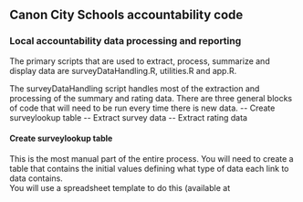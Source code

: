 ## Canon City Schools accountability code
### Local accountability data processing and reporting

The primary scripts that are used to extract, process, summarize and display data are surveyDataHandling.R, utilities.R and app.R.

The surveyDataHandling script handles most of the extraction and processing of the summary and rating data.  There are three general blocks of code that will need to be run every time there is new data. 
 -- Create surveylookup table
 -- Extract survey data
 -- Extract rating data

 #### Create surveylookup table
 This is the most manual part of the entire process.  You will need to create a table that contains the initial values defining what type of data each link to data contains.  
 You will use a spreadsheet template to do this (available at 
